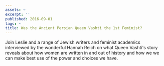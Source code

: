```yaml
---
assets: ~
excerpt: ''
published: 2016-09-01
tags: ~
title: Was the Ancient Persian Queen Vashti the 1st Feminist?
---
```

Join Leslie and a range of Jewish writers and feminist academics interviewed by the wonderful Hannah Reich on what Queen Vashti's story reveals about how women are written in and out of history and how we we can make best use of the power and choices we have. 